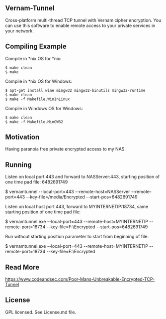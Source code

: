 ## Vernam-Tunnel

Cross-platform multi-thread TCP tunnel with Vernam cipher encryption. You can use this software to enable remote access to your private services in your network.

## Compiling Example

Compile in *nix OS for *nix:
```
$ make clean
$ make

```

Compile in *nix OS for Windows:
```
$ apt-get install wine mingw32 mingw32-binutils mingw32-runtime
$ make clean
$ make -f Makefile.WinInLinux

```

Compile in Windows OS for Windows:
```
$ make clean
$ make -f Makefile.MinGW32

```


## Motivation

Having paranoia free private encrypted access to my NAS.

## Running

Listen on local port 443 and forward to NASServer:443, starting position of one time pad file: 6482691749

$ vernamtunnel --local-port=443 --remote-host=NASServer --remote-port=443 --key-file=/media/Encrypted --start-pos=6482691749

Listen on local host port 443, forward to MYINTERNETIP:18734, same starting position of one time pad file:

$ vernamtunnel.exe --local-port=443 --remote-host=MYINTERNETIP --remote-port=18734 --key-file=F:\Encrypted --start-pos=6482691749

Run without starting position parameter to start from beginning of file:

$ vernamtunnel.exe --local-port=443 --remote-host=MYINTERNETIP --remote-port=18734 --key-file=F:\Encrypted

## Read More

https://www.codeandsec.com/Poor-Mans-Unbreakable-Encrypted-TCP-Tunnel

## License

GPL licensed. See License.md file.
